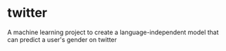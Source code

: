 # twitter
A machine learning project to create a language-independent model that can predict a user's gender on twitter

